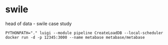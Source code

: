 # swile
head of data - swile case study


```shell
PYTHONPATH="." luigi --module pipeline CreateLoadDB --local-scheduler
docker run -d -p 12345:3000 --name metabase metabase/metabase
```
